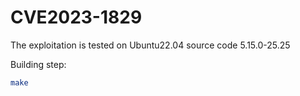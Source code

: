 # CVE2023-1829

The exploitation is tested on Ubuntu22.04 source code 5.15.0-25.25 

Building step:
```bash
make 
```